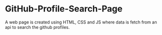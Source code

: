 # GitHub-Profile-Search-Page
A web page is created using HTML, CSS and JS where data is fetch from an api to search the github profiles.
